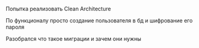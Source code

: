 Попытка реализовать Clean Architecture

По функционалу просто создание пользователя в бд и шифрование его пароля

Разобрался что такое миграции и зачем они нужны
